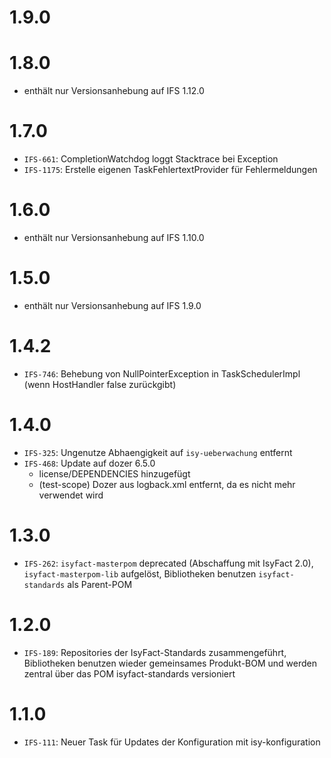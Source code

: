 # 1.9.0

# 1.8.0
- enthält nur Versionsanhebung auf IFS 1.12.0

# 1.7.0
- `IFS-661`: CompletionWatchdog loggt Stacktrace bei Exception
- `IFS-1175`: Erstelle eigenen TaskFehlertextProvider für Fehlermeldungen

# 1.6.0
- enthält nur Versionsanhebung auf IFS 1.10.0

# 1.5.0
- enthält nur Versionsanhebung auf IFS 1.9.0

# 1.4.2
- `IFS-746`: Behebung von NullPointerException in TaskSchedulerImpl (wenn HostHandler false zurückgibt)

# 1.4.0
- `IFS-325`: Ungenutze Abhaengigkeit auf `isy-ueberwachung` entfernt
- `IFS-468`: Update auf dozer 6.5.0
    * license/DEPENDENCIES hinzugefügt
    * (test-scope) Dozer aus logback.xml entfernt, da es nicht mehr verwendet wird

# 1.3.0
- `IFS-262`: `isyfact-masterpom` deprecated (Abschaffung mit IsyFact 2.0), `isyfact-masterpom-lib` aufgelöst, Bibliotheken benutzen `isyfact-standards` als Parent-POM

# 1.2.0
- `IFS-189`: Repositories der IsyFact-Standards zusammengeführt, Bibliotheken benutzen wieder gemeinsames Produkt-BOM und werden zentral über das POM isyfact-standards versioniert

# 1.1.0
- `IFS-111`: Neuer Task für Updates der Konfiguration mit isy-konfiguration
